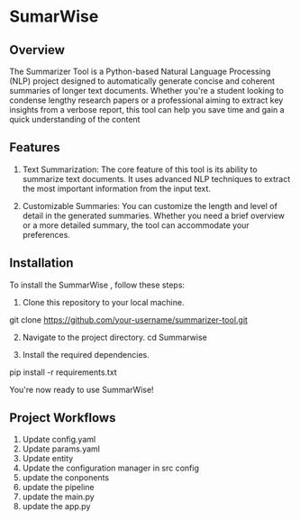 # SumarWise


## Overview

The Summarizer Tool is a Python-based Natural Language Processing (NLP) project designed to automatically generate concise and coherent summaries of longer text documents. Whether you're a student looking to condense lengthy research papers or a professional aiming to extract key insights from a verbose report, this tool can help you save time and gain a quick understanding of the content

## Features
1. Text Summarization: The core feature of this tool is its ability to summarize text documents. It uses advanced NLP techniques to extract the most important information from the input text.

2. Customizable Summaries: You can customize the length and level of detail in the generated summaries. Whether you need a brief overview or a more detailed summary, the tool can accommodate your preferences.

## Installation
To install the SummarWise , follow these steps:

1. Clone this repository to your local machine.

git clone https://github.com/your-username/summarizer-tool.git

2. Navigate to the project directory.
  cd Summarwise

3. Install the required dependencies.

pip install -r requirements.txt

You're now ready to use SummarWise!


## Project Workflows

1. Update config.yaml
2. Update params.yaml
3. Update entity
4. Update the configuration manager in src config
5. update the conponents
6. update the pipeline
7. update the main.py
8. update the app.py

